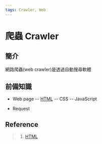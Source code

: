 ```yaml
---
tags: Crawler, Web
---
```


# 爬蟲 Crawler

## 簡介
網路爬蟲(web crawler)是透過自動搜尋軟體

## 前備知識
- Web page
-- [HTML]
-- CSS
-- JavaScript

- Request

## Reference
> 1. [HTML]

[HTML]: /html/HTML.html
